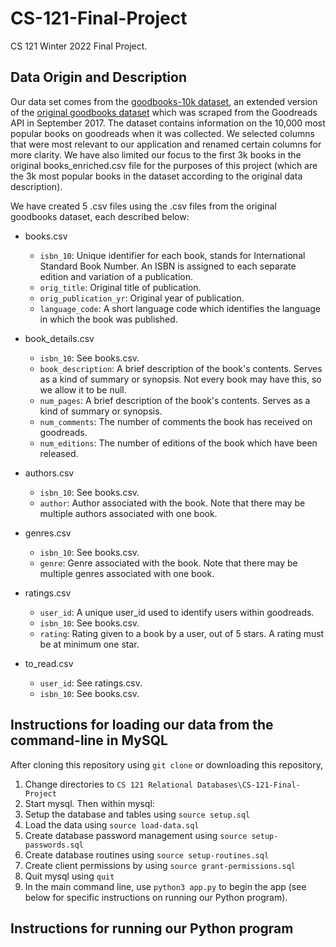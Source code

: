 # CS-121-Final-Project
CS 121 Winter 2022 Final Project.

## Data Origin and Description
Our data set comes from the [goodbooks-10k dataset](https://github.com/malcolmosh/goodbooks-10k-extended/blob/master/README.md), an extended version of 
the [original goodbooks dataset](https://github.com/zygmuntz/goodbooks-10k) 
which was scraped from the Goodreads API in September 2017. The dataset contains 
information on the 10,000 most popular books on goodreads when it was collected. 
We selected columns that were most relevant to our application and renamed 
certain columns for more clarity. We have also limited our focus to the first
3k books in the original books_enriched.csv file for the purposes of this project 
(which are the 3k most popular books in the dataset according to the original data 
description).

We have created 5 .csv files using the .csv files from the original goodbooks
dataset, each described below:
- books.csv
    - ```isbn_10```: Unique identifier for each book, stands for International 
    Standard Book Number. An ISBN is assigned to each separate edition and 
    variation of a publication.
    - ```orig_title```: Original title of publication.
    - ```orig_publication_yr```: Original year of publication.
    - ```language_code```: A short language code which identifies the language 
    in which the book was published.

- book_details.csv
    - ```isbn_10```: See books.csv.
    - ```book_description```: A brief description of the book's contents. 
    Serves as a kind of summary or synopsis. Not every book may have this, so we 
    allow it to be null.
    - ```num_pages```: A brief description of the book's contents. Serves as a 
    kind of summary or synopsis. 
    - ```num_comments```: The number of comments the book has received on 
    goodreads.
    - ```num_editions```: The number of editions of the book which have been 
    released.

- authors.csv
    - ```isbn_10```: See books.csv.
    - ```author```: Author associated with the book. Note that there may be 
    multiple authors associated with one book.

- genres.csv
    - ```isbn_10```: See books.csv.
    - ```genre```: Genre associated with the book. Note that there may be 
    multiple genres associated with one book.

- ratings.csv
    - ```user_id```: A unique user_id used to identify users within goodreads.
    - ```isbn_10```: See books.csv.
    - ```rating```: Rating given to a book by a user, out of 5 stars. A rating 
    must be at minimum one star.

- to_read.csv
    - ```user_id```: See ratings.csv.
    - ```isbn_10```: See books.csv.

## Instructions for loading our data from the command-line in MySQL
After cloning this repository using ```git clone``` or downloading this 
repository, 
1. Change directories to ```CS 121 Relational Databases\CS-121-Final-Project```
2. Start mysql. Then within mysql:
3. Setup the database and tables using ```source setup.sql```
4. Load the data using ```source load-data.sql```
5. Create database password management using ```source setup-passwords.sql```
6. Create database routines using ```source setup-routines.sql``` 
7. Create client permissions by using ```source grant-permissions.sql```
8. Quit mysql using ```quit```
9. In the main command line, use ```python3 app.py``` to begin the app (see 
below for specific instructions on running our Python program).

## Instructions for running our Python program
